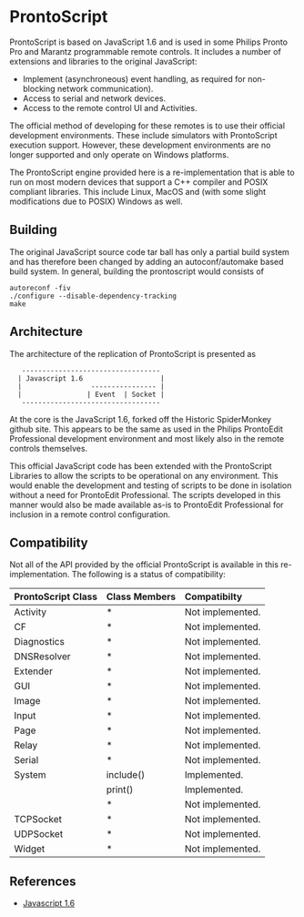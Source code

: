 # ProntoScript

ProntoScript is based on JavaScript 1.6 and is used in some Philips Pronto Pro
and Marantz programmable remote controls. It includes a number of extensions
and libraries to the original JavaScript:

* Implement (asynchroneous) event handling, as required for non-blocking network
  communication).
* Access to serial and network devices.
* Access to the remote control UI and Activities.

The official method of developing for these remotes is to use their official
development environments. These include simulators with ProntoScript execution
support. However, these development environments are no longer supported and
only operate on Windows platforms.

The ProntoScript engine provided here is a re-implementation that is able to
run on most modern devices that support a C++ compiler and POSIX compliant
libraries. This include Linux, MacOS and (with some slight modifications due
to POSIX) Windows as well.

## Building

The original JavaScript source code tar ball has only a partial build system and has therefore been changed by adding an autoconf/automake based build system. In general, building the prontoscript would consists of
```
autoreconf -fiv
./configure --disable-dependency-tracking
make
```

## Architecture

The architecture of the replication of ProntoScript is presented as
```
   ----------------------------------
  | Javascript 1.6                   |
  |                 ---------------- |
  |                | Event  | Socket |
   ----------------------------------
```
At the core is the JavaScript 1.6, forked off the Historic SpiderMonkey github
site. This appears to be the same as used in the Philips ProntoEdit Professional
development environment and most likely also in the remote controls themselves.

This official JavaScript code has been extended with the ProntoScript Libraries
to allow the scripts to be operational on any environment. This would enable
the development and testing of scripts to be done in isolation without a need
for ProntoEdit Professional. The scripts developed in this manner would also
be made available as-is to ProntoEdit Professional for inclusion in a remote
control configuration.

## Compatibility

Not all of the API provided by the official ProntoScript is available in this
re-implementation. The following is a status of compatibility:

| ProntoScript Class | Class Members | Compatibilty                           |
|:-------------------|:--------------|:---------------------------------------|
| Activity           | *             | Not implemented.                       |
| CF                 | *             | Not implemented.                       |
| Diagnostics        | *             | Not implemented.                       |
| DNSResolver        | *             | Not implemented.                       |
| Extender           | *             | Not implemented.                       |
| GUI                | *             | Not implemented.                       |
| Image              | *             | Not implemented.                       |
| Input              | *             | Not implemented.                       |
| Page               | *             | Not implemented.                       |
| Relay              | *             | Not implemented.                       |
| Serial             | *             | Not implemented.                       |
| System             | include()     | Implemented.                           |
|                    | print()       | Implemented.
|                    | *             | Not implemented.                       |
| TCPSocket          | *             | Not implemented.                       |
| UDPSocket          | *             | Not implemented.                       |
| Widget             | *             | Not implemented.                       |

## References

* [Javascript 1.6](https://github.com/Historic-Spidermonkey-Source-Code/JavaScript-1.6.0.git)

